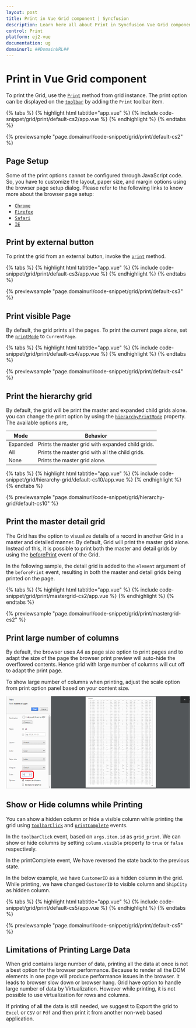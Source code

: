 ```yaml
---
layout: post
title: Print in Vue Grid component | Syncfusion
description: Learn here all about Print in Syncfusion Vue Grid component of Syncfusion Essential JS 2 and more.
control: Print 
platform: ej2-vue
documentation: ug
domainurl: ##DomainURL##
---
```


# Print in Vue Grid component

To print the Grid, use the [`Print`](https://ej2.syncfusion.com/vue/documentation/api/grid/print/#print) method from grid instance. The print option can be displayed on the [`toolbar`](https://ej2.syncfusion.com/vue/documentation/api/grid/#toolbar) by adding the `Print` toolbar item.

{% tabs %}
{% highlight html tabtitle="app.vue" %}
{% include code-snippet/grid/print/default-cs2/app.vue %}
{% endhighlight %}
{% endtabs %}
        
{% previewsample "page.domainurl/code-snippet/grid/print/default-cs2" %}

## Page Setup

Some of the print options cannot be configured through JavaScript code. So, you have to customize the layout, paper size, and margin options using the browser page setup dialog. Please refer to the following links to know more about the browser page setup:

* [`Chrome`](https://support.google.com/chrome/answer/1069693?hl=en&visit_id=1-636335333734668335-3165046395&rd=1)
* [`Firefox`](https://support.mozilla.org/en-US/kb/how-print-web-pages-firefox)
* [`Safari`](http://www.mintprintables.com/print-tips/adjust-margins-osx/)
* [`IE`](http://www.helpteaching.com/help/print/index.htm)

## Print by external button

To print the grid from an external button, invoke the [`print`](https://ej2.syncfusion.com/vue/documentation/api/grid/print/#print) method.

{% tabs %}
{% highlight html tabtitle="app.vue" %}
{% include code-snippet/grid/print/default-cs3/app.vue %}
{% endhighlight %}
{% endtabs %}
        
{% previewsample "page.domainurl/code-snippet/grid/print/default-cs3" %}

## Print visible Page

By default, the grid prints all the pages. To print the current page alone, set the [`printMode`](https://ej2.syncfusion.com/vue/documentation/api/grid/#printmode) to `CurrentPage`.

{% tabs %}
{% highlight html tabtitle="app.vue" %}
{% include code-snippet/grid/print/default-cs4/app.vue %}
{% endhighlight %}
{% endtabs %}
        
{% previewsample "page.domainurl/code-snippet/grid/print/default-cs4" %}

## Print the hierarchy grid

By default, the grid will be print the master and expanded child grids alone. you can change the print option by using the [`hierarchyPrintMode`](https://ej2.syncfusion.com/vue/documentation/api/grid/#hierarchyprintmode) property. The available options are,

| Mode     | Behavior    |
|----------|-------------|
| Expanded | Prints the master grid with expanded child grids. |
| All      | Prints the master grid with all the child grids. |
| None     | Prints the master grid alone. |

{% tabs %}
{% highlight html tabtitle="app.vue" %}
{% include code-snippet/grid/hierarchy-grid/default-cs10/app.vue %}
{% endhighlight %}
{% endtabs %}
        
{% previewsample "page.domainurl/code-snippet/grid/hierarchy-grid/default-cs10" %}

## Print the master detail grid

The Grid has the option to visualize details of a record in another Grid in a master and detailed manner. By default, Grid will print the master grid alone. Instead of this, it is possible to print both the master and detail grids by using the [beforePrint](https://ej2.syncfusion.com/vue/documentation/api/grid/#beforeprint) event of the Grid.

In the following sample, the detail grid is added to the `element` argument of the `beforePrint` event, resulting in both the master and detail grids being printed on the page.

{% tabs %}
{% highlight html tabtitle="app.vue" %}
{% include code-snippet/grid/print/mastergrid-cs2/app.vue %}
{% endhighlight %}
{% endtabs %}
        
{% previewsample "page.domainurl/code-snippet/grid/print/mastergrid-cs2" %}

## Print large number of columns

By default, the browser uses A4 as page size option to print pages and to adapt the size of the page the browser print preview will auto-hide the overflowed contents. Hence grid with large number of columns will cut off to adapt the print page.

To show large number of columns when printing, adjust the scale option from print option panel based on your content size.

![Scale Option Setting](./images/print-preview.png)

## Show or Hide columns while Printing

You can show a hidden column or hide a visible column while printing the grid using [`toolbarClick`](https://ej2.syncfusion.com/vue/documentation/api/grid#toolbarclick) and [`printComplete`](https://ej2.syncfusion.com/vue/documentation/api/grid#printcomplete) events.

In the `toolbarClick` event, based on `args.item.id` as `grid_print`. We can show or hide columns by setting `column.visible` property to `true` or `false` respectively.

In the printComplete event, We have reversed the state back to the previous state.

In the below example, we have `CustomerID` as a hidden column in the grid. While printing, we have changed `CustomerID` to visible column and `ShipCity` as hidden column.

{% tabs %}
{% highlight html tabtitle="app.vue" %}
{% include code-snippet/grid/print/default-cs5/app.vue %}
{% endhighlight %}
{% endtabs %}
        
{% previewsample "page.domainurl/code-snippet/grid/print/default-cs5" %}

## Limitations of Printing Large Data

When grid contains large number of data, printing all the data at once is not a best option for the browser performance. Because to render all the DOM elements in one page will produce performance issues in the browser. It leads to browser slow down or browser hang. Grid have option to handle large number of data by Virtualization. However while printing, it is not possible to use virtualization for rows and columns.

If printing of all the data is still needed, we suggest to Export the grid to `Excel` or `CSV` or `Pdf` and then print it from another non-web based application.